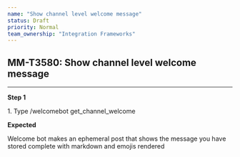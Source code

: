 ```yaml
---
name: "Show channel level welcome message"
status: Draft
priority: Normal
team_ownership: "Integration Frameworks"
---
```


## MM-T3580: Show channel level welcome message

---

**Step 1**

1\. Type /welcomebot get\_channel\_welcome

**Expected**

Welcome bot makes an ephemeral post that shows the message you have stored complete with markdown and emojis rendered
